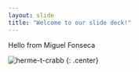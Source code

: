```yaml
---
layout: slide
title: "Welcome to our slide deck!"
---
```


Hello from Miguel Fonseca

![herme-t-crabb](https://octodex.github.com/images/herme-t-crabb.png)
{: .center}
